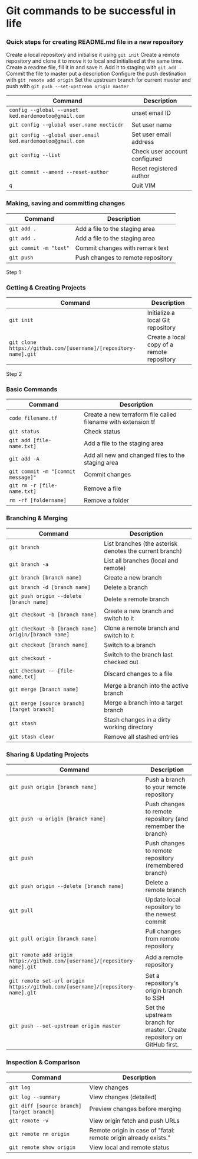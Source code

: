 
# Git commands to be successful in life

### Quick steps for creating README.md file in a new repository

Create a local repository and initialise it using `git init`
Create a remote repository and clone it to move it to local and initialised at the same time.
Create a readme file, fill it in and save it.
Add it to staging with `git add .`
Commit the file to master put a description
Configure the push destination with `git remote add origin`
Set the upstream branch for current master and push with `git push --set-upstream origin master`


| Command | Description |
| ------- | ----------- |
| `config --global --unset ked.mardemootoo@gmail.com` | unset email ID |
| `git config --global user.name nocticdr` | Set user name |
| `git config --global user.email ked.mardemootoo@gmail.com` | Set user email address |
| `git config --list` | Check user account configured |
| `git commit --amend --reset-author` | Reset registered author |
| `q` | Quit VIM |

### Making, saving and committing changes
| Command | Description |
| ------- | ----------- |
| `git add .` | Add a file to the staging area |
| `git add .` | Add a file to the staging area |
| `git commit -m "text"` | Commit changes with remark text |
| `git push` | Push changes to remote repository |





Step 1
### Getting & Creating Projects

| Command | Description |
| ------- | ----------- |
| `git init` | Initialize a local Git repository |
| `git clone https://github.com/[username]/[repository-name].git` | Create a local copy of a remote repository |

Step 2
### Basic Commands

| Command | Description |
| ------- | ----------- |
| `code filename.tf` | Create a new terraform file called filename with extension tf |
| `git status` | Check status |
| `git add [file-name.txt]` | Add a file to the staging area |
| `git add -A` | Add all new and changed files to the staging area |
| `git commit -m "[commit message]"` | Commit changes |
| `git rm -r [file-name.txt]` | Remove a file |
| `rm -rf [foldername]` | Remove a folder |

### Branching & Merging

| Command | Description |
| ------- | ----------- |
| `git branch` | List branches (the asterisk denotes the current branch) |
| `git branch -a` | List all branches (local and remote) |
| `git branch [branch name]` | Create a new branch |
| `git branch -d [branch name]` | Delete a branch |
| `git push origin --delete [branch name]` | Delete a remote branch |
| `git checkout -b [branch name]` | Create a new branch and switch to it |
| `git checkout -b [branch name] origin/[branch name]` | Clone a remote branch and switch to it |
| `git checkout [branch name]` | Switch to a branch |
| `git checkout -` | Switch to the branch last checked out |
| `git checkout -- [file-name.txt]` | Discard changes to a file |
| `git merge [branch name]` | Merge a branch into the active branch |
| `git merge [source branch] [target branch]` | Merge a branch into a target branch |
| `git stash` | Stash changes in a dirty working directory |
| `git stash clear` | Remove all stashed entries |

### Sharing & Updating Projects

| Command | Description |
| ------- | ----------- |
| `git push origin [branch name]` | Push a branch to your remote repository |
| `git push -u origin [branch name]` | Push changes to remote repository (and remember the branch) |
| `git push` | Push changes to remote repository (remembered branch) |
| `git push origin --delete [branch name]` | Delete a remote branch |
| `git pull` | Update local repository to the newest commit |
| `git pull origin [branch name]` | Pull changes from remote repository |
| `git remote add origin https://github.com/[username]/[repository-name].git` | Add a remote repository |
| `git remote set-url origin https://github.com/[username]/[repository-name].git` | Set a repository's origin branch to SSH |
| `git push --set-upstream origin master ` | Set the upstream branch for master. Create repository on GitHub first. |

### Inspection & Comparison

| Command | Description |
| ------- | ----------- |
| `git log` | View changes |
| `git log --summary` | View changes (detailed) |
| `git diff [source branch] [target branch]` | Preview changes before merging |
| `git remote -v` | View origin fetch and push URLs |
| `git remote rm origin` | Remote origin in case of "fatal: remote origin already exists." |
| `git remote show origin` | View local and remote status |

 
